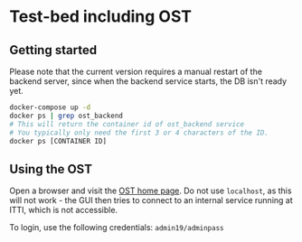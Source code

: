 # Test-bed including OST

## Getting started

Please note that the current version requires a manual restart of the backend server, since when the backend service starts, the DB isn't ready yet.

```bash
docker-compose up -d
docker ps | grep ost_backend
# This will return the container id of ost_backend service
# You typically only need the first 3 or 4 characters of the ID.
docker ps [CONTAINER ID]
```

## Using the OST

Open a browser and visit the [OST home page](http://127.0.0.1:84). Do not use `localhost`, as this will not work - the GUI then tries to connect to an internal service running at ITTI, which is not accessible.

To login, use the following credentials: `admin19/adminpass`
